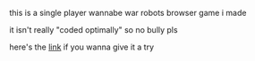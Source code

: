 this is a single player wannabe war robots browser game i made

it isn't really "coded optimally" so no bully pls

here's the [link](https://shape-war.glitch.me/) if you wanna give it a try
